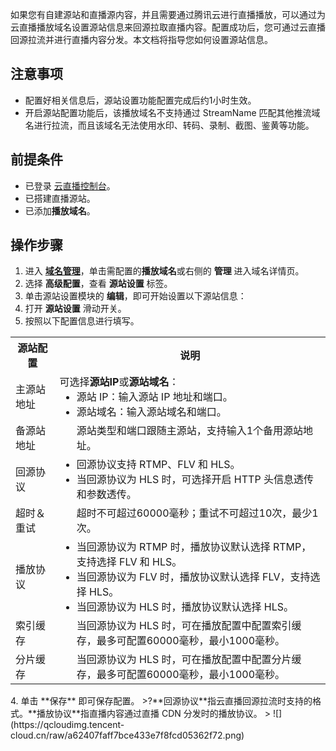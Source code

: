 如果您有自建源站和直播源内容，并且需要通过腾讯云进行直播播放，可以通过为云直播播放域名设置源站信息来回源拉取直播内容。配置成功后，您可通过云直播回源拉流并进行直播内容分发。本文档将指导您如何设置源站信息。

## 注意事项
-  配置好相关信息后，源站设置功能配置完成后约1小时生效。
- 开启源站配置功能后，该播放域名不支持通过 StreamName 匹配其他推流域名进行拉流，而且该域名无法使用水印、转码、录制、截图、鉴黄等功能。 

## 前提条件
- 已登录 [云直播控制台](https://console.cloud.tencent.com/live)。
- 已搭建直播源站。
- 已添加**播放域名**。

## 操作步骤
1. 进入 [**域名管理**](https://console.cloud.tencent.com/live/domainmanage)，单击需配置的**播放域名**或右侧的 **管理** 进入域名详情页。
2. 选择 **高级配置**，查看 **源站设置** 标签。
3. 单击源站设置模块的 **编辑**，即可开始设置以下源站信息：
 1. 打开 **源站设置** 滑动开关。
 2. 按照以下配置信息进行填写。
<table id="setmess">
<tr><th width="14%">源站配置</th><th>说明</th>
</tr><tr>
<td>主源站地址</td>
<td>可选择<b>源站IP</b>或<b>源站域名</b>：
<ul style="margin:0">
<li>源站 IP：输入源站 IP 地址和端口。</li>
<li>源站域名：输入源站域名和端口。</li>
</ul></td>
</tr><tr>
<td>备源站地址</td>
<td><ul style="margin:0">源站类型和端口跟随主源站，支持输入1个备用源站地址。
</ul></td>
</tr><tr>
<td>回源协议</td>
<td><ul style="margin:0">
<li>回源协议支持 RTMP、FLV 和 HLS。 </li>
<li>当回源协议为 HLS 时，可选择开启 HTTP 头信息透传和参数透传。</li>
</ul></td>
</tr><tr>
<td>超时＆重试</td>
<td><ul style="margin:0">超时不可超过60000毫秒；重试不可超过10次，最少1次。
</ul></td>
</tr><tr>
<td>播放协议</td>
<td><ul style="margin:0">
<li>当回源协议为 RTMP 时，播放协议默认选择 RTMP，支持选择 FLV 和 HLS。 </li>
<li>当回源协议为 FLV 时，播放协议默认选择 FLV，支持选择 HLS。 </li>
<li>当回源协议为 HLS 时，播放协议默认选择 HLS。 </li></ul></td>
</tr><tr>
<td>索引缓存</td>
<td><ul style="margin:0">当回源协议为 HLS 时，可在播放配置中配置索引缓存，最多可配置60000毫秒，最小1000毫秒。
</ul></td>
</tr><tr>
<td>分片缓存</td>
<td><ul style="margin:0">当回源协议为 HLS 时，可在播放配置中配置分片缓存，最多可配置60000毫秒，最小1000毫秒。
</ul></td>
</tr></table>
 4. 单击 **保存** 即可保存配置。
>?**回源协议**指云直播回源拉流时支持的格式。**播放协议**指直播内容通过直播 CDN 分发时的播放协议。
>
![](https://qcloudimg.tencent-cloud.cn/raw/a62407faff7bce433e7f8fcd05362f72.png) 
